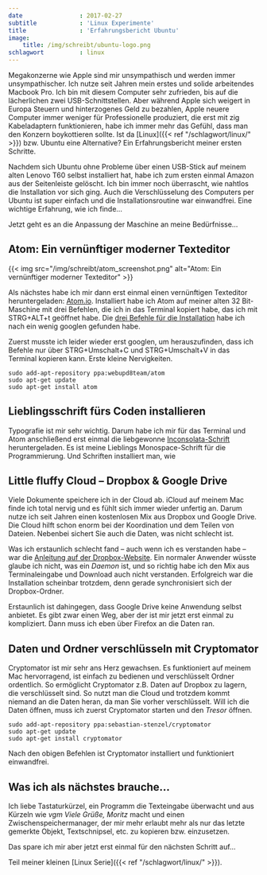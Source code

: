 ```yaml
---
date                : 2017-02-27
subtitle            : 'Linux Experimente'
title               : 'Erfahrungsbericht Ubuntu'
image:
    title: /img/schreibt/ubuntu-logo.png
schlagwort          : linux
---
```

Megakonzerne wie Apple sind mir unsympathisch und werden immer unsympathischer. Ich nutze seit Jahren mein erstes und solide arbeitendes Macbook Pro. Ich bin mit diesem Computer sehr zufrieden, bis auf die lächerlichen zwei USB-Schnittstellen. Aber während Apple sich weigert in Europa Steuern und hinterzogenes Geld zu bezahlen, Apple neuere Computer immer weniger für Professionelle produziert, die erst mit zig Kabeladaptern funktionieren, habe ich immer mehr das Gefühl, dass man den Konzern boykottieren sollte. Ist da [Linux]({{< ref "/schlagwort/linux/" >}}) bzw. Ubuntu eine Alternative? Ein Erfahrungsbericht meiner ersten Schritte.
<!--more-->

Nachdem sich Ubuntu ohne Probleme über einen USB-Stick auf meinem alten Lenovo T60 selbst installiert hat, habe ich zum ersten einmal Amazon aus der Seitenleiste gelöscht. Ich bin immer noch überrascht, wie nahtlos die Installation vor sich ging. Auch die Verschlüsselung des Computers per Ubuntu ist super einfach und die Installationsroutine war einwandfrei. Eine wichtige Erfahrung, wie ich finde…

Jetzt geht es an die Anpassung der Maschine an meine Bedürfnisse…

## Atom: Ein vernünftiger moderner Texteditor

{{< img src="/img/schreibt/atom_screenshot.png" alt="Atom: Ein vernünftiger moderner Texteditor" >}}

Als nächstes habe ich mir dann erst einmal einen vernünftigen Texteditor heruntergeladen: [Atom.io](https://atom.io). Installiert habe ich Atom auf meiner alten 32 Bit-Maschine mit drei Befehlen, die ich in das Terminal kopiert habe, das ich mit STRG+ALT+t geöffnet habe. Die [drei Befehle für die Installation](https://medium.com/how-to-install/how-to-install-atom-editor-in-ubuntu-14-04-1c761af5e2ba#.ym5bdky8c) habe ich nach ein wenig googlen gefunden habe.

Zuerst musste ich leider wieder erst googlen, um herauszufinden, dass ich Befehle nur über STRG+Umschalt+C und STRG+Umschalt+V in das Terminal kopieren kann. Erste kleine Nervigkeiten.

~~~
sudo add-apt-repository ppa:webupd8team/atom
sudo apt-get update
sudo apt-get install atom
~~~

## Lieblingsschrift fürs Coden installieren

Typografie ist mir sehr wichtig. Darum habe ich mir für das Terminal und Atom anschließend erst einmal die liebgewonne [Inconsolata-Schrift](https://fonts.google.com/specimen/Inconsolata) heruntergeladen. Es ist meine Lieblings Monospace-Schrift für die Programmierung. Und Schriften installiert man, wie 

## Little fluffy Cloud – Dropbox & Google Drive

Viele Dokumente speichere ich in der Cloud ab. iCloud auf meinem Mac finde ich total nervig und es fühlt sich immer wieder unfertig an. Darum nutze ich seit Jahren einen kostenlosen Mix aus Dropbox und Google Drive. Die Cloud hilft schon enorm bei der Koordination und dem Teilen von Dateien. Nebenbei sichert Sie auch die Daten, was nicht schlecht ist.

Was ich erstaunlich schlecht fand – auch wenn ich es verstanden habe – war die [Anleitung auf der Dropbox-Website](https://www.dropbox.com/de/install-linux). Ein normaler Anwender wüsste glaube ich nicht, was ein _Daemon_ ist, und so richtig habe ich den Mix aus Terminaleingabe und Download auch nicht verstanden. Erfolgreich war die Installation scheinbar trotzdem, denn gerade synchronisiert sich der Dropbox-Ordner.

Erstaunlich ist dahingegen, dass Google Drive keine Anwendung selbst anbietet. Es gibt zwar einen Weg, aber der ist mir jetzt erst einmal zu kompliziert. Dann muss ich eben über Firefox an die Daten ran.

## Daten und Ordner verschlüsseln mit Cryptomator

Cryptomator ist mir sehr ans Herz gewachsen. Es funktioniert auf meinem Mac hervorragend, ist einfach zu bedienen und verschlüsselt Ordner ordentlich. So ermöglicht Cryptomator z.B. Daten auf Dropbox zu lagern, die verschlüsselt sind. So nutzt man die Cloud und trotzdem kommt niemand an die Daten heran, da man Sie vorher verschlüsselt. Will ich die Daten öffnen, muss ich zuerst Cryptomator starten und den _Tresor_ öffnen.

~~~
sudo add-apt-repository ppa:sebastian-stenzel/cryptomator
sudo apt-get update
sudo apt-get install cryptomator
~~~

Nach den obigen Befehlen ist Cryptomator installiert und funktioniert einwandfrei.

## Was ich als nächstes brauche…

Ich liebe Tastaturkürzel, ein Programm die Texteingabe überwacht und aus Kürzeln wie _vgm_ _Viele Grüße, Moritz_ macht und einen Zwischenspeichermanager, der mir mehr erlaubt mehr als nur das letzte gemerkte Objekt, Textschnipsel, etc. zu kopieren bzw. einzusetzen.

Das spare ich mir aber jetzt erst einmal für den nächsten Schritt auf…

Teil meiner kleinen [Linux Serie]({{< ref "/schlagwort/linux/" >}}).
